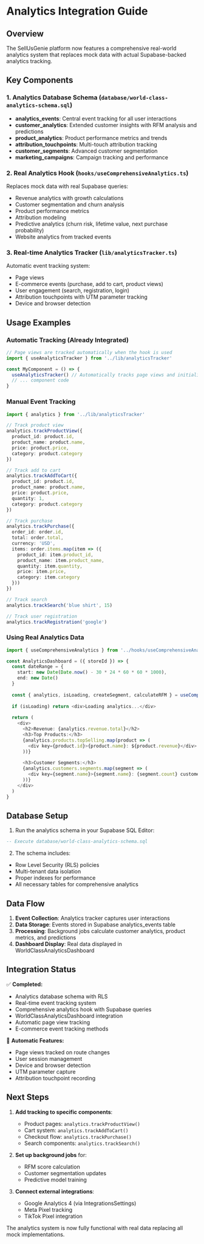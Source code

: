 # Analytics Integration Guide

## Overview

The SellUsGenie platform now features a comprehensive real-world analytics system that replaces mock data with actual Supabase-backed analytics tracking.

## Key Components

### 1. Analytics Database Schema (`database/world-class-analytics-schema.sql`)
- **analytics_events**: Central event tracking for all user interactions
- **customer_analytics**: Extended customer insights with RFM analysis and predictions
- **product_analytics**: Product performance metrics and trends
- **attribution_touchpoints**: Multi-touch attribution tracking
- **customer_segments**: Advanced customer segmentation
- **marketing_campaigns**: Campaign tracking and performance

### 2. Real Analytics Hook (`hooks/useComprehensiveAnalytics.ts`)
Replaces mock data with real Supabase queries:
- Revenue analytics with growth calculations
- Customer segmentation and churn analysis
- Product performance metrics
- Attribution modeling
- Predictive analytics (churn risk, lifetime value, next purchase probability)
- Website analytics from tracked events

### 3. Real-time Analytics Tracker (`lib/analyticsTracker.ts`)
Automatic event tracking system:
- Page views
- E-commerce events (purchase, add to cart, product views)
- User engagement (search, registration, login)
- Attribution touchpoints with UTM parameter tracking
- Device and browser detection

## Usage Examples

### Automatic Tracking (Already Integrated)

```typescript
// Page views are tracked automatically when the hook is used
import { useAnalyticsTracker } from '../lib/analyticsTracker'

const MyComponent = () => {
  useAnalyticsTracker() // Automatically tracks page views and initializes tracking
  // ... component code
}
```

### Manual Event Tracking

```typescript
import { analytics } from '../lib/analyticsTracker'

// Track product view
analytics.trackProductView({
  product_id: product.id,
  product_name: product.name,
  price: product.price,
  category: product.category
})

// Track add to cart
analytics.trackAddToCart({
  product_id: product.id,
  product_name: product.name,
  price: product.price,
  quantity: 1,
  category: product.category
})

// Track purchase
analytics.trackPurchase({
  order_id: order.id,
  total: order.total,
  currency: 'USD',
  items: order.items.map(item => ({
    product_id: item.product_id,
    product_name: item.product_name,
    quantity: item.quantity,
    price: item.price,
    category: item.category
  }))
})

// Track search
analytics.trackSearch('blue shirt', 15)

// Track user registration
analytics.trackRegistration('google')
```

### Using Real Analytics Data

```typescript
import { useComprehensiveAnalytics } from '../hooks/useComprehensiveAnalytics'

const AnalyticsDashboard = ({ storeId }) => {
  const dateRange = {
    start: new Date(Date.now() - 30 * 24 * 60 * 60 * 1000),
    end: new Date()
  }
  
  const { analytics, isLoading, createSegment, calculateRFM } = useComprehensiveAnalytics(storeId, dateRange)
  
  if (isLoading) return <div>Loading analytics...</div>
  
  return (
    <div>
      <h2>Revenue: {analytics.revenue.total}</h2>
      <h3>Top Products:</h3>
      {analytics.products.topSelling.map(product => (
        <div key={product.id}>{product.name}: ${product.revenue}</div>
      ))}
      
      <h3>Customer Segments:</h3>
      {analytics.customers.segments.map(segment => (
        <div key={segment.name}>{segment.name}: {segment.count} customers</div>
      ))}
    </div>
  )
}
```

## Database Setup

1. Run the analytics schema in your Supabase SQL Editor:
```sql
-- Execute database/world-class-analytics-schema.sql
```

2. The schema includes:
- Row Level Security (RLS) policies
- Multi-tenant data isolation
- Proper indexes for performance
- All necessary tables for comprehensive analytics

## Data Flow

1. **Event Collection**: Analytics tracker captures user interactions
2. **Data Storage**: Events stored in Supabase analytics_events table
3. **Processing**: Background jobs calculate customer analytics, product metrics, and predictions
4. **Dashboard Display**: Real data displayed in WorldClassAnalyticsDashboard

## Integration Status

✅ **Completed:**
- Analytics database schema with RLS
- Real-time event tracking system
- Comprehensive analytics hook with Supabase queries
- WorldClassAnalyticsDashboard integration
- Automatic page view tracking
- E-commerce event tracking methods

🔄 **Automatic Features:**
- Page views tracked on route changes
- User session management
- Device and browser detection
- UTM parameter capture
- Attribution touchpoint recording

## Next Steps

1. **Add tracking to specific components**:
   - Product pages: `analytics.trackProductView()`
   - Cart system: `analytics.trackAddToCart()`
   - Checkout flow: `analytics.trackPurchase()`
   - Search components: `analytics.trackSearch()`

2. **Set up background jobs** for:
   - RFM score calculation
   - Customer segmentation updates
   - Predictive model training

3. **Connect external integrations**:
   - Google Analytics 4 (via IntegrationsSettings)
   - Meta Pixel tracking
   - TikTok Pixel integration

The analytics system is now fully functional with real data replacing all mock implementations.